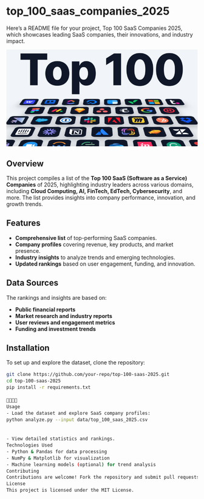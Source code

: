 # top_100_saas_companies_2025
Here’s a README file for your project, Top 100 SaaS Companies 2025, which showcases leading SaaS companies, their innovations, and industry impact.

![Image](https://github.com/Ishita95-harvad/top_100_saas_companies_2025/blob/main/dataset-cover.png) 

## Overview  
This project compiles a list of the **Top 100 SaaS (Software as a Service) Companies** of 2025, highlighting industry leaders across various domains, including **Cloud Computing, AI, FinTech, EdTech, Cybersecurity**, and more. The list provides insights into company performance, innovation, and growth trends.  

## Features  
- **Comprehensive list** of top-performing SaaS companies.  
- **Company profiles** covering revenue, key products, and market presence.  
- **Industry insights** to analyze trends and emerging technologies.  
- **Updated rankings** based on user engagement, funding, and innovation.  

## Data Sources  
The rankings and insights are based on:  
- **Public financial reports**  
- **Market research and industry reports**  
- **User reviews and engagement metrics**  
- **Funding and investment trends**  

## Installation  
To set up and explore the dataset, clone the repository:  

```sh
git clone https://github.com/your-repo/top-100-saas-2025.git  
cd top-100-saas-2025  
pip install -r requirements.txt  


Usage
- Load the dataset and explore SaaS company profiles:
python analyze.py --input data/top_100_saas_2025.csv  


- View detailed statistics and rankings.
Technologies Used
- Python & Pandas for data processing
- NumPy & Matplotlib for visualization
- Machine learning models (optional) for trend analysis
Contributing
Contributions are welcome! Fork the repository and submit pull requests.
License
This project is licensed under the MIT License.

